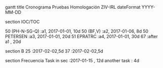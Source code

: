 gantt
title Cronograma Pruebas Homologación ZIV-IRL
 dateFormat  YYYY-MM-DD

section IOC/TOC

50 (PH-N-SG-Q) :a1, 2017-01-01, 10d
50 (BF,V)  :a2, 2017-01-06, 8d
50 PETERSEN     :a3, 2017-01-01, 20d
51 EPRATRC      :a4, 2017-01-01, 30d
67     :after a1  , 20d
  
section B
25 :2017-02-02,5d
37 :2017-02-02,5d

section Frecuencia
Task in sec  :2017-01-15  , 12d
    another task      : 4d

